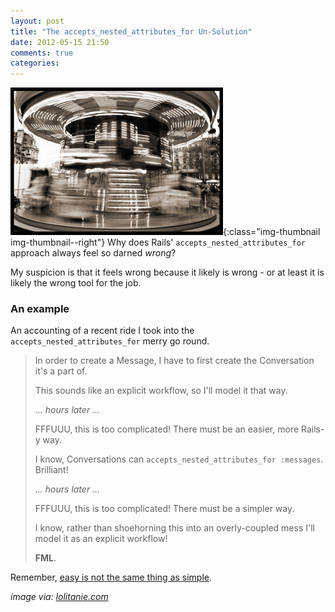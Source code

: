 ```yaml
---
layout: post
title: "The accepts_nested_attributes_for Un-Solution"
date: 2012-05-15 21:50
comments: true
categories:
---
```


![Merry-Go-Round](/assets/images/posts/merry-go-round.png){:class="img-thumbnail img-thumbnail--right"}
Why does Rails' `accepts_nested_attributes_for` approach always feel so darned
*wrong*?

My suspicion is that it feels wrong because it likely is wrong - or at least it
is likely the wrong tool for the job.

### An example

An accounting of a recent ride I took into the `accepts_nested_attributes_for`
merry go round.

> In order to create a Message, I have to first create the Conversation it's a
> part of.
>
> This sounds like an explicit workflow, so I'll model it that way.
>
> _... hours later ..._
>
> FFFUUU, this is too complicated! There must be an easier, more Rails-y way.
>
> I know, Conversations can `accepts_nested_attributes_for :messages`. Brilliant!
>
> _... hours later ..._
>
> FFFUUU, this is too complicated! There must be a simpler way.
>
> I know, rather than shoehorning this into an overly-coupled mess I'll model
> it as an explicit workflow!
>
> **FML**.


Remember, [easy is not the same thing as simple][hickey].

_image via: [lolitanie.com][lolitanie]_

  [hickey]: http://www.confreaks.com/videos/860-railsconf2012-keynote-simplicity-matters "Simplicity Matters."
  [lolitanie]: http://blog.lolitanie.com/index.php/archives/2006/01/29/oh-oh-oh-merry-go-round/
